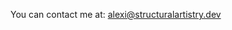 You can contact me at: <a href="mailto:alexi&#64;structuralartistry&#46;dev">alexi&#64;structuralartistry&#46;dev</a>
